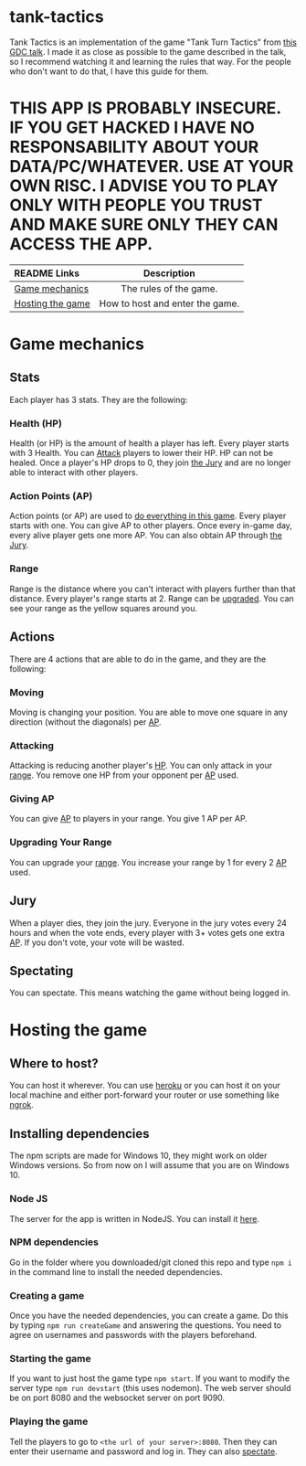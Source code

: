 # tank-tactics
Tank Tactics is an implementation of the game "Tank Turn Tactics" from [this GDC talk](https://youtu.be/t9WMNuyjm4w). I made it as close as possible to the game described in the talk, so I recommend watching it and learning the rules that way. For the people who don't want to do that, I have this guide for them.

# THIS APP IS PROBABLY INSECURE. IF YOU GET HACKED I HAVE NO RESPONSABILITY ABOUT YOUR DATA/PC/WHATEVER. USE AT YOUR OWN RISC. I ADVISE YOU TO PLAY ONLY WITH PEOPLE YOU TRUST AND MAKE SURE ONLY THEY CAN ACCESS THE APP.

| README Links          |      Description          |
| :-------------------- | :-----------------------: |
| [Game mechanics](#game-mechanics)|The rules of the game.|
| [Hosting the game](#hosting-the-game)|How to host and enter the game.|

# Game mechanics
## Stats
Each player has 3 stats. They are the following:

### Health (HP)
Health (or HP) is the amount of health a player has left. Every player starts with 3 Health. You can [Attack](#attacking) players to lower their HP. HP can not be healed. Once a player's HP drops to 0, they join [the Jury](#jury) and are no longer able to interact with other players.

### Action Points (AP)
Action points (or AP) are used to [do everything in this game](#actions). Every player starts with one. You can give AP to other players. Once every in-game day, every alive player gets one more AP. You can also obtain AP through [the Jury](#jury).

### Range
Range is the distance where you can't interact with players further than that distance. Every player's range starts at 2. Range can be [upgraded](#upgrading-your-range). You can see your range as the yellow squares around you.

## Actions
There are 4 actions that are able to do in the game, and they are the following:

### Moving
Moving is changing your position. You are able to move one square in any direction (without the diagonals) per [AP](#action-points-ap).

### Attacking
Attacking is reducing another player's [HP](#health-hp). You can only attack in your [range](#range). You remove one HP from your opponent per [AP](#action-points-ap) used.

### Giving AP
You can give [AP](#action-points-ap) to players in your range. You give 1 AP per AP.

### Upgrading Your Range
You can upgrade your [range](#range). You increase your range by 1 for every 2 [AP](#action-points-ap) used.

## Jury
When a player dies, they join the jury. Everyone in the jury votes every 24 hours and when the vote ends, every player with 3+ votes gets one extra [AP](#action-points-ap). If you don't vote, your vote will be wasted.

## Spectating
You can spectate. This means watching the game without being logged in.

# Hosting the game
## Where to host?
You can host it wherever. You can use [heroku](https://www.heroku.com/) or you can host it on your local machine and either port-forward your router or use something like [ngrok](https://ngrok.com/).

## Installing dependencies
The npm scripts are made for Windows 10, they might work on older Windows versions. So from now on I will assume that you are on Windows 10.

### Node JS
The server for the app is written in NodeJS. You can install it [here](https://nodejs.org/en/download/).

### NPM dependencies
Go in the folder where you downloaded/git cloned this repo and type `npm i` in the command line to install the needed dependencies.

### Creating a game
Once you have the needed dependencies, you can create a game. Do this by typing `npm run createGame` and answering the questions.
You need to agree on usernames and passwords with the players beforehand.

### Starting the game
If you want to just host the game type `npm start`.
If you want to modify the server type `npm run devstart` (this uses nodemon).
The web server should be on port 8080 and the websocket server on port 9090.

### Playing the game

Tell the players to go to `<the url of your server>:8080`. Then they can enter their username and password and log in. They can also [spectate](spectating).